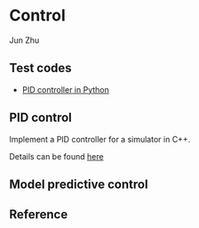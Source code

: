 # Control
Jun Zhu

## Test  codes
- [PID controller in Python](./ToyController)

## PID control
Implement a PID controller for a simulator in C++.

Details can be found [here](./PidController)

## Model predictive control

## Reference
